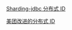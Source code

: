 [Sharding-jdbc 分布式 ID](https://blog.csdn.net/chenssy/article/details/81026021)

[美团改进的分布式 ID](https://tech.meituan.com/2017/04/21/mt-leaf.html)